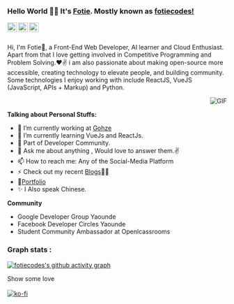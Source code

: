 ### Hello World 👋🏾 It's [Fotie](https://fotiemconstant.github.io/). Mostly known as [fotiecodes!](https://fotiecodes.vercel.app/)

<a href="https://twitter.com/fotie_codes">
<img align="left" alt="Fotie | Twitter" width="22px" src="https://cdn.jsdelivr.net/npm/simple-icons@v3/icons/twitter.svg" />
</a>
<a href="https://www.linkedin.com/in/fotie-m-constant/">
<img align="left" alt="Fotie Prag" width="22px" src="https://cdn.jsdelivr.net/npm/simple-icons@v3/icons/linkedin.svg" />
</a>
<a href="https://www.instagram.com/fotie_codes/">
<img align="left" alt="Fotie Prag" width="22px" src="https://cdn.jsdelivr.net/npm/simple-icons@v3/icons/instagram.svg" />
</a>
<br />

<br />

Hi, I'm Fotie🙌, a Front-End Web Developer, AI learner and Cloud Enthusiast. Apart from that I love getting involved in Competitive Programming and Problem Solving.❤✌ i am also passionate about making open-source more accessible, creating technology to elevate people, and building community. Some technologies I enjoy working with include ReactJS, VueJS (JavaScript, APIs + Markup) and Python.

<img align="right" alt="GIF" src="https://media.giphy.com/media/USV0ym3bVWQJJmNu3N/giphy.gif" />
<br/>

**Talking about Personal Stuffs:**

- 🔭 I’m currently working at <a href="https://gohze.com/">Gohze</a>
- 🌱 I’m currently learning VueJs and ReactJs.
- 👯 Part of Developer Community.
- 💬 Ask me about anything , Would love to answer them.✌
- 📫 How to reach me: Any of the Social-Media Platform
- ⚡ Check out my recent [Blogs](https://fotie.hashnode.dev/)✍🏾
- 📝[Portfolio](https://fotiemconstant.github.io/)
- ✨ I Also speak Chinese.

**Community**

- Google Developer Group Yaounde
- Facebook Developer Circles Yaounde
- Student Community Ambassador at Openlcassrooms

### Graph stats :
[![fotiecodes's github activity graph](https://activity-graph.herokuapp.com/graph?username=FotieMConstant&theme=xcode)](https://github.com/FotieMConstant)

 Show some love <br/><br/>
[![ko-fi](https://www.ko-fi.com/img/githubbutton_sm.svg)](https://ko-fi.com/C0C32QIUS)

<!-- **Languages and Tools:**

<code><img height="20" src="https://raw.githubusercontent.com/github/explore/80688e429a7d4ef2fca1e82350fe8e3517d3494d/topics/python/python.png"></code>
<code><img height="20" src="https://cdn.icon-icons.com/icons2/2108/PNG/512/javascript_icon_130900.png"></code>
<code><img height="20" src="https://jasonpallone.com/React-icon.png"></code>
<code><img height="20" src="https://cdn.iconscout.com/icon/free/png-256/vuejs-1175052.png"></code>
<code><img height="20" src="https://raw.githubusercontent.com/github/explore/80688e429a7d4ef2fca1e82350fe8e3517d3494d/topics/mysql/mysql.png"></code>
<code><img height="20" src="https://raw.githubusercontent.com/github/explore/80688e429a7d4ef2fca1e82350fe8e3517d3494d/topics/git/git.png"></code>
<code><img height="20" src="https://raw.githubusercontent.com/github/explore/80688e429a7d4ef2fca1e82350fe8e3517d3494d/topics/terminal/terminal.png"></code>

![Fotie's github stats](https://github-readme-stats.vercel.app/api?username=FotieMConstant&show_icons=true&hide_border=true)

[![Top Langs](https://github-readme-stats.vercel.app/api/top-langs/?username=FotieMConstant&layout=compact)](https://github.com/FotieMConstant/)
 -->

